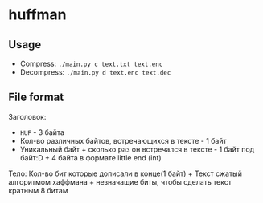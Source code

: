 # huffman

## Usage

- Compress: `./main.py c text.txt text.enc`
- Decompress: `./main.py d text.enc text.dec`

## File format

Заголовок:
- `HUF` - 3 байта
- Кол-во различных байтов, встречающихся в тексте - 1 байт
- Уникальный байт + сколько раз он встречался в тексте - 1 байт под байт:D + 4 байта в формате little end (int)

Тело:
Кол-во бит которые дописали в конце(1 байт) + Текст сжатый алгоритмом хаффмана + незначащие биты, чтобы сделать текст кратным 8 битам
